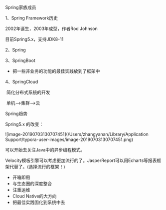 Spring家族成员

1、Spring Framework历史

2002年诞生，2003年成型，作者Rod Johnson

目前Spring5.x，支持JDK8-11

2、Spring 

3、SpringBoot

- 把一些非业务的功能的最佳实践放到了框架中

4、SpringCloud

​	简化分布式系统的开发

​	单机—>集群—>云

Spring趋势

Spring5.x 的改变：

![image-20190703130707451](/Users/zhangyanan/Library/Application Support/typora-user-images/image-20190703130707451.png)

可以开始去关注Java中的异步编程模式。

Velocity模板引擎可以考虑更加流行的了。JasperReport可以用Echarts等报表框架代替了。(选择流行的框架！)



- 开箱即用
- 与生态圈的深度整合
- 注重运维
- Cloud Native的大方向
- 把最佳实践固化到系统中去



